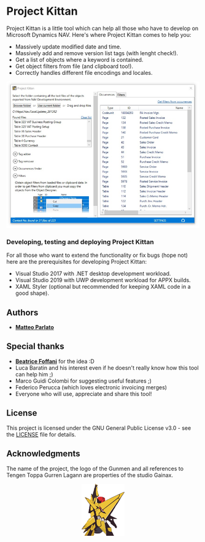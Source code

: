 
# Project Kittan

Project Kittan is a little tool which can help all those who have to develop on Microsoft Dynamics NAV. Here's where Project Kittan comes to help you:
  - Massively update modified date and time.
  - Massively add and remove version list tags (with lenght check!).
  - Get a list of objects where a keyword is contained.
  - Get object filters from file (and clipboard too!).
  - Correctly handles different file encodings and locales.


<p align="center">
  <img src="https://github.com/matteoparlato/Project-Kittan/blob/master/Project%20Kittan/Assets/Screenshot.jpg"/>
</p>


### Developing, testing and deploying Project Kittan

For all those who want to extend the functionality or fix bugs (hope not) here are the prerequisites for developing Project Kittan:

  - Visual Studio 2017 with .NET desktop development workload.
  - Visual Studio 2019 with UWP development workload for APPX builds.
  - XAML Styler (optional but recommended for keeping XAML code in a good shape).

## Authors

* [**Matteo Parlato**](https://github.com/matteoparlato)

## Special thanks

* [**Beatrice Foffani**](https://github.com/f0ffee) for the idea :D
* Luca Baratin and his interest even if he doesn't really know how this tool can help him ;)
* Marco Guidi Colombi for suggesting useful features ;)
* Federico Perucca (which loves electronic invoicing merges)
* Everyone who will use, appreciate and share this tool!

## License

This project is licensed under the GNU General Public License v3.0 - see the [LICENSE](LICENSE) file for details.

## Acknowledgments

The name of the project, the logo of the Gunmen and all references to Tengen Toppa Gurren Lagann are properties of the studio Gainax.
<p align="center">
  <img src="https://github.com/matteoparlato/Project-Kittan/blob/master/Project%20Kittan/Assets/Project_logo_color.png" width="112" height="136"/>
</p>
